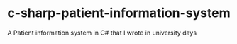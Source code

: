 c-sharp-patient-information-system
==================================

A Patient information system in C#  that I wrote in university days